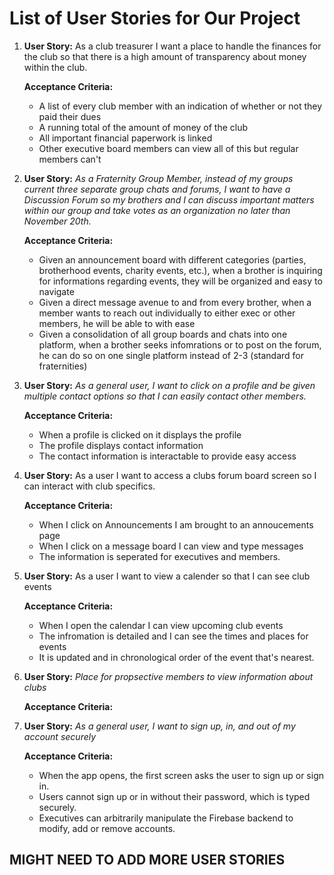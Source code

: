 # List of User Stories for Our Project

1. **User Story:** As a club treasurer I want a place to handle the finances for the club so that there is a high
   amount of transparency about money within the club.
   
   **Acceptance Criteria:**
      * A list of every club member with an indication of whether or not they paid their dues
      * A running total of the amount of money of the club
      * All important financial paperwork is linked
      * Other executive board members can view all of this but regular members can't

2. **User Story:** *As a Fraternity Group Member, instead of my groups current three separate group chats and forums,
   I want to have a Discussion Forum so my brothers and I can discuss important matters within our group and take votes
   as an organization no later than November 20th.*
    
   **Acceptance Criteria:**
      * Given an announcement board with different categories (parties, brotherhood events, charity events, etc.), when a
        brother is inquiring for informations regarding events, they will be organized and easy to navigate
      * Given a direct message avenue to and from every brother, when a member wants to reach out individually to either
        exec or other members, he will be able to with ease
      * Given a consolidation of all group boards and chats into one platform, when a brother seeks infomrations or to post
        on the forum, he can do so on one single platform instead of 2-3 (standard for fraternities)


3. **User Story:** *As a general user, I want to click on a profile and be given multiple contact options so that I can easily contact other members.*
    
   **Acceptance Criteria:**
      * When a profile is clicked on it displays the profile
      * The profile displays contact information
      * The contact information is interactable to provide easy access

5. **User Story:** As a user I want to access a clubs forum board screen so I can interact with club specifics.
   
   **Acceptance Criteria:**
      * When I click on Announcements I am brought to an annoucements page
      * When I click on a message board I can view and type messages
      * The information is seperated for executives and members.

7. **User Story:** As a user I want to view a calender so that I can see club events
     
   **Acceptance Criteria:**
      * When I open the calendar I can view upcoming club events
      * The infromation is detailed and I can see the times and places for events
      * It is updated and in chronological order of the event that's nearest.
        
8. **User Story:** *Place for propsective members to view information about clubs*
   
   **Acceptance Criteria:**

9. **User Story:** *As a general user, I want to sign up, in, and out of my account securely*

   **Acceptance Criteria:**
      * When the app opens, the first screen asks the user to sign up or sign in.
      * Users cannot sign up or in without their password, which is typed securely.
      * Executives can arbitrarily manipulate the Firebase backend to modify, add or remove accounts.

## MIGHT NEED TO ADD MORE USER STORIES
